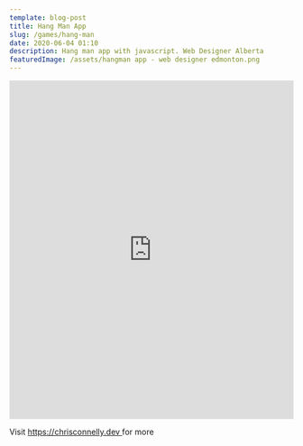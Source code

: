 ```yaml
---
template: blog-post
title: Hang Man App
slug: /games/hang-man
date: 2020-06-04 01:10
description: Hang man app with javascript. Web Designer Alberta
featuredImage: /assets/hangman app - web designer edmonton.png
---
```



<iframe height="600" style="width: 100%;" scrolling="no" title="Hangman" src="https://codepen.io/chris-connelly/embed/NWNvbQQ?height=600&theme-id=dark&default-tab=js,result" frameborder="no" loading="lazy" allowtransparency="true" allowfullscreen="true">
  See the Pen <a href='https://codepen.io/chris-connelly/pen/NWNvbQQ'>Hangman</a> by Chris Connelly
  (<a href='https://codepen.io/chris-connelly'>@chris-connelly</a>) on <a href='https://codepen.io'>CodePen</a>.
</iframe>

Visit [https://chrisconnelly.dev ](https://chrisconnelly.dev)for more
